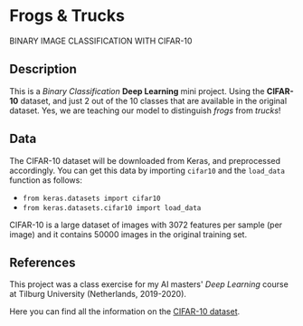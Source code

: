# Frogs & Trucks
BINARY IMAGE CLASSIFICATION WITH CIFAR-10

## Description
This is a *Binary Classification* **Deep Learning** mini project. Using the **CIFAR-10** dataset, and just 2 out of the 10 classes that are available in the original dataset. Yes, we are teaching our model to distinguish *frogs* from *trucks*!

## Data
The CIFAR-10 dataset will be downloaded from Keras, and preprocessed accordingly. You can get this data by importing `cifar10` and the `load_data` function as follows:
- `from keras.datasets import cifar10`
- `from keras.datasets.cifar10 import load_data`

CIFAR-10 is a large dataset of images with 3072 features per sample (per image) and it contains 50000 images in the original training set. 

## References
This project was a class exercise for my AI masters' *Deep Learning* course at Tilburg University (Netherlands, 2019-2020).

Here you can find all the information on the [CIFAR-10 dataset](https://www.cs.toronto.edu/~kriz/cifar.html).
